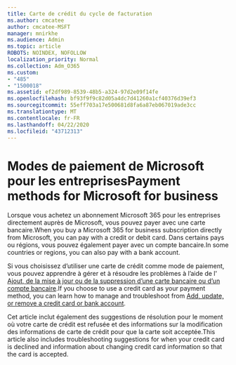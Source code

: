 ```yaml
---
title: Carte de crédit du cycle de facturation
ms.author: cmcatee
author: cmcatee-MSFT
manager: mnirkhe
ms.audience: Admin
ms.topic: article
ROBOTS: NOINDEX, NOFOLLOW
localization_priority: Normal
ms.collection: Adm_O365
ms.custom:
- "485"
- "1500018"
ms.assetid: ef2df989-8539-48b5-a324-97d2e09f14fe
ms.openlocfilehash: bf93f9f9c82d05a4dc7d41260a1cf40376d39ef3
ms.sourcegitcommit: 55eff703a17e500681d8fa6a87eb067019ade3cc
ms.translationtype: MT
ms.contentlocale: fr-FR
ms.lasthandoff: 04/22/2020
ms.locfileid: "43712313"
---
```

# <a name="payment-methods-for-microsoft-for-business"></a><span data-ttu-id="33961-102">Modes de paiement de Microsoft pour les entreprises</span><span class="sxs-lookup"><span data-stu-id="33961-102">Payment methods for Microsoft for business</span></span>

<span data-ttu-id="33961-103">Lorsque vous achetez un abonnement Microsoft 365 pour les entreprises directement auprès de Microsoft, vous pouvez payer avec une carte bancaire.</span><span class="sxs-lookup"><span data-stu-id="33961-103">When you buy a Microsoft 365 for business subscription directly from Microsoft, you can pay with a credit or debit card.</span></span> <span data-ttu-id="33961-104">Dans certains pays ou régions, vous pouvez également payer avec un compte bancaire.</span><span class="sxs-lookup"><span data-stu-id="33961-104">In some countries or regions, you can also pay with a bank account.</span></span>
  
<span data-ttu-id="33961-105">Si vous choisissez d’utiliser une carte de crédit comme mode de paiement, vous pouvez apprendre à gérer et à résoudre les problèmes à l’aide de l' [Ajout, de la mise à jour ou de la suppression d’une carte bancaire ou d’un compte bancaire](https://docs.microsoft.com/office365/admin/subscriptions-and-billing/add-update-or-remove-credit-card-or-bank-account).</span><span class="sxs-lookup"><span data-stu-id="33961-105">If you choose to use a credit card as your payment method, you can learn how to manage and troubleshoot from [Add, update, or remove a credit card or bank account](https://docs.microsoft.com/office365/admin/subscriptions-and-billing/add-update-or-remove-credit-card-or-bank-account).</span></span>
  
<span data-ttu-id="33961-106">Cet article inclut également des suggestions de résolution pour le moment où votre carte de crédit est refusée et des informations sur la modification des informations de carte de crédit pour que la carte soit acceptée.</span><span class="sxs-lookup"><span data-stu-id="33961-106">This article also includes troubleshooting suggestions for when your credit card is declined and information about changing credit card information so that the card is accepted.</span></span>